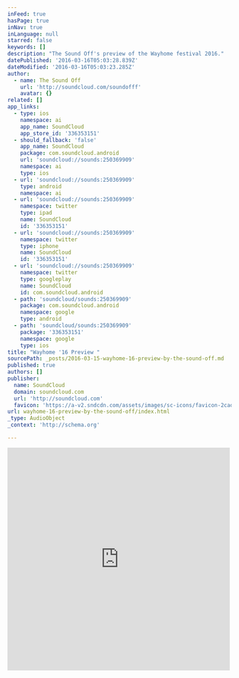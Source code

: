 ```yaml
---
inFeed: true
hasPage: true
inNav: true
inLanguage: null
starred: false
keywords: []
description: "The Sound Off's preview of the Wayhome festival 2016."
datePublished: '2016-03-16T05:03:28.839Z'
dateModified: '2016-03-16T05:03:23.285Z'
author:
  - name: The Sound Off
    url: 'http://soundcloud.com/soundofff'
    avatar: {}
related: []
app_links:
  - type: ios
    namespace: ai
    app_name: SoundCloud
    app_store_id: '336353151'
  - should_fallback: 'false'
    app_name: SoundCloud
    package: com.soundcloud.android
    url: 'soundcloud://sounds:250369909'
    namespace: ai
    type: ios
  - url: 'soundcloud://sounds:250369909'
    type: android
    namespace: ai
  - url: 'soundcloud://sounds:250369909'
    namespace: twitter
    type: ipad
    name: SoundCloud
    id: '336353151'
  - url: 'soundcloud://sounds:250369909'
    namespace: twitter
    type: iphone
    name: SoundCloud
    id: '336353151'
  - url: 'soundcloud://sounds:250369909'
    namespace: twitter
    type: googleplay
    name: SoundCloud
    id: com.soundcloud.android
  - path: 'soundcloud/sounds:250369909'
    package: com.soundcloud.android
    namespace: google
    type: android
  - path: 'soundcloud/sounds:250369909'
    package: '336353151'
    namespace: google
    type: ios
title: "Wayhome '16 Preview "
sourcePath: _posts/2016-03-15-wayhome-16-preview-by-the-sound-off.md
published: true
authors: []
publisher:
  name: SoundCloud
  domain: soundcloud.com
  url: 'http://soundcloud.com'
  favicon: 'https://a-v2.sndcdn.com/assets/images/sc-icons/favicon-2cadd14b.ico'
url: wayhome-16-preview-by-the-sound-off/index.html
_type: AudioObject
_context: 'http://schema.org'

---
```

<iframe src="https://cdn.embedly.com/widgets/media.html?src=https%3A%2F%2Fw.soundcloud.com%2Fplayer%2F%3Fvisual%3Dtrue%26url%3Dhttp%253A%252F%252Fapi.soundcloud.com%252Ftracks%252F250369909%26show_artwork%3Dtrue&amp;url=https%3A%2F%2Fsoundcloud.com%2Fsoundofff%2Fwayhome&amp;image=http%3A%2F%2Fi1.sndcdn.com%2Fartworks-000149779477-aqhc56-t500x500.jpg&amp;key=b7d04c9b404c499eba89ee7072e1c4f7&amp;type=text%2Fhtml&amp;schema=soundcloud" width="500" height="500" scrolling="no" frameborder="0" allowfullscreen="allowfullscreen" style=""></iframe>